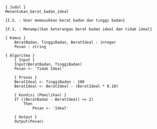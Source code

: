     { Judul }
    Menentukan_berat_badan_ideal

    {I.S. : User memasukkan berat badan dan tinggi badan}
    
	{F.S. : Menampilkan keterangan berat badan ideal dan tidak ideal}

    { Kamus }
        BeratBadan, TinggiBadan, BeratIdeal : integer
        Pesan : string

    { Algoritma }
        { Input }
        Input(BeratBadan, TinggiBadan)
        Pesan <- 'Tidak Ideal'
        
        { Proses }
        BeratIdeal <- TinggiBadan - 100
        BeratIdeal <- BeratIdeal - (BeratIdeal * 0.10)

        { Kondisi (Pemilihan) }
        If ((BeratBadan - BeratIdeal) <= 2)
            Then
                Pesan <- 'Ideal'

        { Output }
        Output(Pesan)